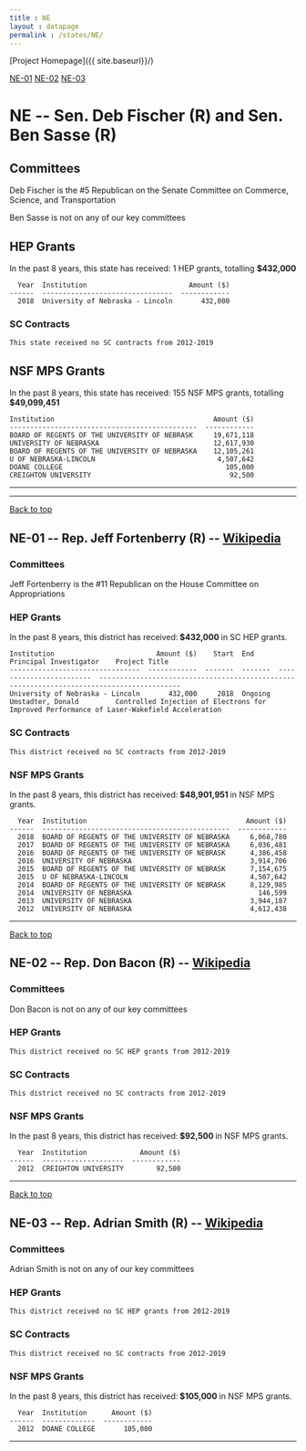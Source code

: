 ```yaml
---
title : NE
layout : datapage
permalink : /states/NE/
---
```

<a name="top"></a>
[Project Homepage]({{ site.baseurl}}/)


[NE-01](#NE-01)  [NE-02](#NE-02)  [NE-03](#NE-03)  

# NE -- Sen. Deb Fischer (R) and  Sen. Ben Sasse (R)
## Committees
Deb Fischer is the #5 Republican on the Senate Committee on Commerce, Science, and Transportation 

Ben Sasse is not on any of our key committees 

## HEP Grants
In the past 8 years, this state has received:
1 HEP grants, totalling <b> $432,000</b>
```
  Year  Institution                         Amount ($)
------  --------------------------------  ------------
  2018  University of Nebraska - Lincoln       432,000
```
### SC Contracts
```
This state received no SC contracts from 2012-2019
```
## NSF MPS Grants
In the past 8 years, this state has received:
155 NSF MPS grants, totalling <b> $49,099,451</b>
```
Institution                                       Amount ($)
----------------------------------------------  ------------
BOARD OF REGENTS OF THE UNIVERSITY OF NEBRASK     19,671,118
UNIVERSITY OF NEBRASKA                            12,617,930
BOARD OF REGENTS OF THE UNIVERSITY OF NEBRASKA    12,105,261
U OF NEBRASKA-LINCOLN                              4,507,642
DOANE COLLEGE                                        105,000
CREIGHTON UNIVERSITY                                  92,500
```
---
---
<a name="NE-01"></a>
[Back to top](#top)
## NE-01 -- Rep. Jeff Fortenberry (R) -- [Wikipedia](https://en.wikipedia.org/wiki/NE-01)
### Committees
Jeff Fortenberry is the #11 Republican on the House Committee on Appropriations 

### HEP Grants
In the past 8 years, this district has received:<b> $432,000 </b>in SC HEP grants.
```
Institution                         Amount ($)    Start  End      Principal Investigator    Project Title
--------------------------------  ------------  -------  -------  ------------------------  ------------------------------------------------------------------------------------------
University of Nebraska - Lincoln       432,000     2018  Ongoing  Umstadter, Donald         Controlled Injection of Electrons for Improved Performance of Laser-Wakefield Acceleration
```
### SC Contracts
```
This district received no SC contracts from 2012-2019
```
### NSF MPS Grants
In the past 8 years, this district has received:<b> $48,901,951 </b>in NSF MPS grants.
```
  Year  Institution                                       Amount ($)
------  ----------------------------------------------  ------------
  2018  BOARD OF REGENTS OF THE UNIVERSITY OF NEBRASKA     6,068,780
  2017  BOARD OF REGENTS OF THE UNIVERSITY OF NEBRASKA     6,036,481
  2016  BOARD OF REGENTS OF THE UNIVERSITY OF NEBRASK      4,386,458
  2016  UNIVERSITY OF NEBRASKA                             3,914,706
  2015  BOARD OF REGENTS OF THE UNIVERSITY OF NEBRASK      7,154,675
  2015  U OF NEBRASKA-LINCOLN                              4,507,642
  2014  BOARD OF REGENTS OF THE UNIVERSITY OF NEBRASK      8,129,985
  2014  UNIVERSITY OF NEBRASKA                               146,599
  2013  UNIVERSITY OF NEBRASKA                             3,944,187
  2012  UNIVERSITY OF NEBRASKA                             4,612,438
```
---
<a name="NE-02"></a>
[Back to top](#top)
## NE-02 -- Rep. Don Bacon (R) -- [Wikipedia](https://en.wikipedia.org/wiki/NE-02)
### Committees
Don Bacon is not on any of our key committees 

### HEP Grants
```
This district received no SC HEP grants from 2012-2019
```
### SC Contracts
```
This district received no SC contracts from 2012-2019
```
### NSF MPS Grants
In the past 8 years, this district has received:<b> $92,500 </b>in NSF MPS grants.
```
  Year  Institution             Amount ($)
------  --------------------  ------------
  2012  CREIGHTON UNIVERSITY        92,500
```
---
<a name="NE-03"></a>
[Back to top](#top)
## NE-03 -- Rep. Adrian Smith (R) -- [Wikipedia](https://en.wikipedia.org/wiki/NE-03)
### Committees
Adrian Smith is not on any of our key committees 

### HEP Grants
```
This district received no SC HEP grants from 2012-2019
```
### SC Contracts
```
This district received no SC contracts from 2012-2019
```
### NSF MPS Grants
In the past 8 years, this district has received:<b> $105,000 </b>in NSF MPS grants.
```
  Year  Institution      Amount ($)
------  -------------  ------------
  2012  DOANE COLLEGE       105,000
```
---
